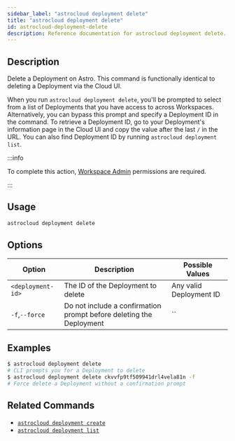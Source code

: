 ```yaml
---
sidebar_label: "astrocloud deployment delete"
title: "astrocloud deployment delete"
id: astrocloud-deployment-delete
description: Reference documentation for astrocloud deployment delete.
---
```


## Description

Delete a Deployment on Astro. This command is functionally identical to deleting a Deployment via the Cloud UI.

When you run `astrocloud deployment delete`, you'll be prompted to select from a list of Deployments that you have access to across Workspaces. Alternatively, you can bypass this prompt and specify a Deployment ID in the command. To retrieve a Deployment ID, go to your Deployment's information page in the Cloud UI and copy the value after the last `/` in the URL. You can also find Deployment ID by running `astrocloud deployment list`.

:::info

To complete this action, [Workspace Admin](user-permissions.md#workspace-roles) permissions are required.

:::

## Usage

```sh
astrocloud deployment delete
```

## Options

| Option            | Description                                                         | Possible Values         |
| ----------------- | ------------------------------------------------------------------- | ----------------------- |
| `<deployment-id>` | The ID of the Deployment to delete         | Any valid Deployment ID |
| `-f`,`--force`    | Do not include a confirmation prompt before deleting the Deployment | ``                      |

## Examples

```sh
$ astrocloud deployment delete
# CLI prompts you for a Deployment to delete
$ astrocloud deployment delete ckvvfp9tf509941drl4vela81n -f
# Force delete a Deployment without a confirmation prompt
```

## Related Commands

- [`astrocloud deployment create`](cli-reference/astrocloud-deployment-create.md)
- [`astrocloud deployment list`](cli-reference/astrocloud-deployment-list.md)
